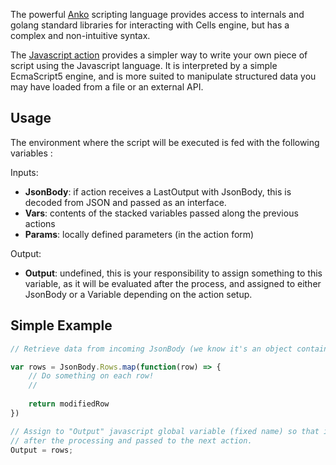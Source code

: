 The powerful [Anko](./anko-pseudo-script) scripting language provides access to internals and golang standard libraries for interacting with Cells engine, but has a complex and non-intuitive syntax.

The [Javascript action](./javascript) provides a simpler way to write your own piece of script using the Javascript language. It is interpreted by a simple EcmaScript5 engine, and is more suited to manipulate structured data you may have loaded from a file or an external API. 


## Usage

The environment where the script will be executed is fed with the following variables : 

Inputs: 

 - **JsonBody**: if action receives a LastOutput with JsonBody, this is decoded from JSON and passed as an interface.
 - **Vars**: contents of the stacked variables passed along the previous actions
 - **Params**: locally defined parameters (in the action form)

Output: 

 - **Output**: undefined, this is your responsibility to assign something to this variable, as it will be evaluated after the process, and assigned to either JsonBody or a Variable depending on the action setup.


## Simple Example

```javascript
// Retrieve data from incoming JsonBody (we know it's an object containing a list of results), do some processing, and pass along to next action

var rows = JsonBody.Rows.map(function(row) => {
    // Do something on each row!
    //
    
    return modifiedRow
})

// Assign to "Output" javascript global variable (fixed name) so that it is extracted 
// after the processing and passed to the next action.
Output = rows;

```
